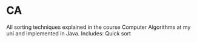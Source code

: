 # CA
All sorting techniques explained in the course Computer Algorithms at my uni and implemented in Java.
Includes:
Quick sort

